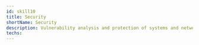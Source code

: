 ```yaml
---
id: skill10
title: Security
shortName: Security
description: Vulnerability analysis and protection of systems and networks.
techs:
---
```

